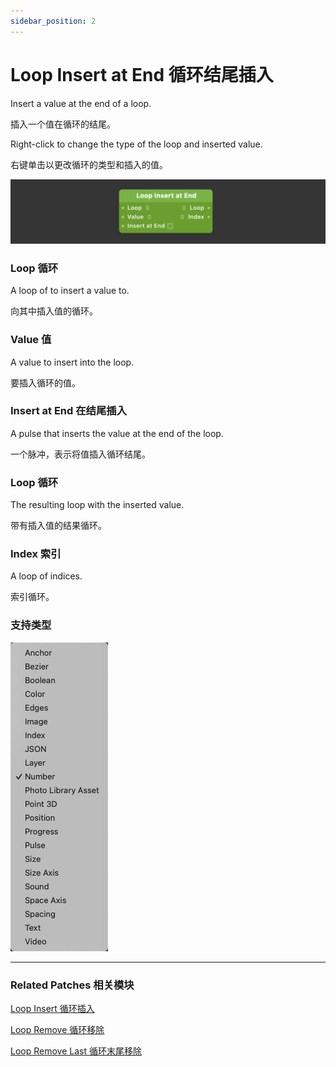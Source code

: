 ```yaml
---
sidebar_position: 2
---
```


# Loop Insert at End 循环结尾插入

Insert a value at the end of a loop.

插入一个值在循环的结尾。

Right-click to change the type of the loop and inserted value.

右键单击以更改循环的类型和插入的值。

![Image](./../../../static/img/docs/Loops/loop-insert-at-end.png)

### Loop 循环

A loop of to insert a value to.

向其中插入值的循环。

### Value 值

A value to insert into the loop.

要插入循环的值。

### Insert at End 在结尾插入

A pulse that inserts the value at the end of the loop.

一个脉冲，表示将值插入循环结尾。

### Loop 循环

The resulting loop with the inserted value.

带有插入值的结果循环。

### Index 索引

A loop of indices.

索引循环。

### 支持类型

![Image](./../../../static/img/docs/Loops/loop-insert-at-end-item.png)

------

### Related Patches 相关模块

[Loop Insert 循环插入](./Loop%20Insert.md)

[Loop Remove 循环移除](./Loop%20Remove.md)

[Loop Remove Last 循环末尾移除](./Loop%20Remove%20Last.md)
